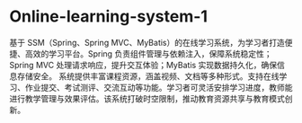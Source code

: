 # Online-learning-system-1
基于 SSM（Spring、Spring MVC、MyBatis）的在线学习系统，为学习者打造便捷、高效的学习平台。Spring 负责组件管理与依赖注入，保障系统稳定性；Spring MVC 处理请求响应，提升交互体验；MyBatis 实现数据持久化，确保信息存储安全。  系统提供丰富课程资源，涵盖视频、文档等多种形式。支持在线学习、作业提交、考试测评、交流互动等功能。学习者可灵活安排学习进度，教师能进行教学管理与效果评估。该系统打破时空限制，推动教育资源共享与教育模式创新。 
